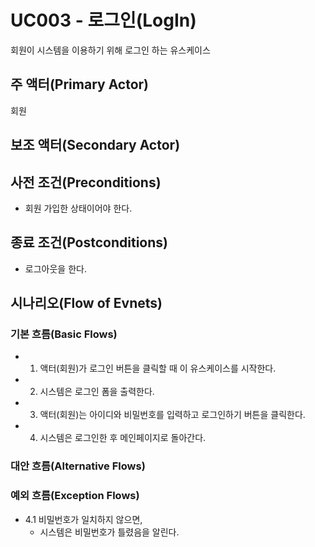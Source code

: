 # UC003 - 로그인(LogIn)
회원이 시스템을 이용하기 위해 로그인 하는 유스케이스

## 주 액터(Primary Actor)
회원

## 보조 액터(Secondary Actor)

## 사전 조건(Preconditions)
- 회원 가입한 상태이어야 한다.

## 종료 조건(Postconditions)
- 로그아웃을 한다.

## 시나리오(Flow of Evnets)

### 기본 흐름(Basic Flows)

- 1. 액터(회원)가 로그인 버튼을 클릭할 때 이 유스케이스를 시작한다.
- 2. 시스템은 로그인 폼을 출력한다.
- 3. 액터(회원)는 아이디와 비밀번호를 입력하고 로그인하기 버튼을 클릭한다.
- 4. 시스템은 로그인한 후 메인페이지로 돌아간다.

### 대안 흐름(Alternative Flows)


### 예외 흐름(Exception Flows)

- 4.1 비밀번호가 일치하지 않으면,
    - 시스템은 비밀번호가 틀렸음을 알린다.

